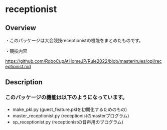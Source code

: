 # receptionist

## Overview
・このパッケージは大会競技receptionistの機能をまとめたものです。

・競技内容

https://github.com/RoboCupAtHomeJP/Rule2022/blob/master/rules/opl/receptionist.md

## Description

### このパッケージの機能は以下のようになっています。

- make_pkl.py (guest_feature.pklを初期化するためのもの)
- master_receptionist.py (receptionistのmasterプログラム)
- sp_receptionist.py (receptionistの音声用のプログラム)
